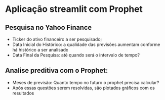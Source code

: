 # Aplicação streamlit com Prophet
## Pesquisa no Yahoo Finance
- Ticker do ativo financeiro a ser pesquisado;
- Data Inicial do Histórico: a qualidade das previsões aumentam conforme há histórico a ser analisado
- Data Final da Pesquisa: até quando será o intervalo de tempo?

## Analise preditiva com o Prophet:
- Meses de previsão: Quanto tempo no futuro o prophet precisa calcular?
- Após essas questões serem resolvidas, são plotados gráficos com os resultados